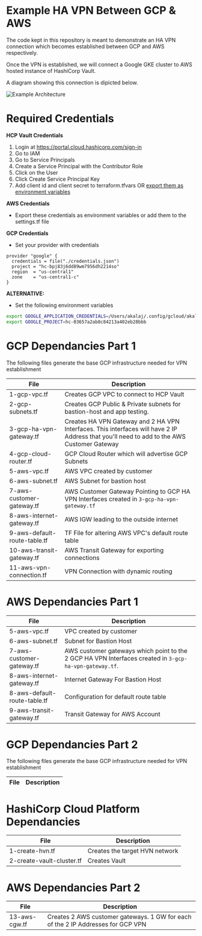 # Example HA VPN Between GCP & AWS

The code kept in this repository is meant to demonstrate an HA VPN connection which becomes established between GCP and AWS respectively.

Once the VPN is established, we will connect a Google GKE cluster to AWS hosted instance of HashiCorp Vault.

A diagram showing this connection is dipicted below.

![Example Architecture](https://cloud.google.com/static/architecture/images/build-ha-vpn-connections-google-cloud-aws.svg)

# Required Credentials


**HCP Vault Credentials**

1. Login at https://portal.cloud.hashicorp.com/sign-in
2. Go to IAM
3. Go to Service Principals
4. Create a Service Principal with the Contributor Role
5. Click on the User
6. Click Create Service Principal Key
7. Add client id and client secret to terraform.tfvars OR [export them as environment variables](https://registry.terraform.io/providers/hashicorp/hcp/latest/docs/guides/auth#two-options-to-configure-the-provider)


**AWS Credentials**
- Export these credentials as environment variables or add them to the settings.tf file

**GCP Credentials**
- Set your provider with credentials 

```golang
provider "google" {
  credentials = file("./credentials.json")
  project = "hc-bpj83j6dd89wm7956dh2214so"
  region  = "us-central1"
  zone    = "us-central1-c"
}
```

<b>ALTERNATIVE:</b>

- Set the following environment variables

```bash
export GOOGLE_APPLICATION_CREDENTIALS=/Users/akalaj/.config/gcloud/akalaj-dev.json
export GOOGLE_PROJECT=hc-03657a2ab8c84213a402eb28bbb
```

# GCP Dependancies Part 1

The following files generate the base GCP infrastructure needed for VPN establishment

| File | Description |
| - | - |
| 1-gcp-vpc.tf | Creates GCP VPC to connect to HCP Vault |
| 2-gcp-subnets.tf | Creates GCP Public & Private subnets for bastion-host and app testing. |
| 3-gcp-ha-vpn-gateway.tf | Creates HA VPN Gateway and 2 HA VPN Interfaces. This interfaces will have 2 IP Address that you'll need to add to the AWS Customer Gateway |
| 4-gcp-cloud-router.tf | GCP Cloud Router which will advertise GCP Subnets |
| 5-aws-vpc.tf | AWS VPC created by customer |
| 6-aws-subnet.tf | AWS Subnet for bastion host |
| 7-aws-customer-gateway.tf | AWS Customer Gateway Pointing to GCP HA VPN Interfaces created in `3-gcp-ha-vpn-gateway.tf` |
| 8-aws-internet-gateway.tf | AWS IGW leading to the outside internet |
| 9-aws-default-route-table.tf | TF File for altering AWS VPC's default route table
| 10-aws-transit-gateway.tf | AWS Transit Gateway for exporting connections
| 11-aws-vpn-connection.tf | VPN Connection with dynamic routing |


# AWS Dependancies Part 1

| File | Description |
| - | - |
| 5-aws-vpc.tf | VPC created by customer |
| 6-aws-subnet.tf | Subnet for Bastion Host |
| 7-aws-customer-gateway.tf | AWS customer gateways which point to the 2 GCP HA VPN Interfaces created in `3-gcp-ha-vpn-gateway.tf`. |
| 8-aws-internet-gateway.tf | Internet Gateway For Bastion Host |
| 8-aws-default-route-table.tf | Configuration for default route table |
| 9-aws-transit-gateway.tf | Transit Gateway for AWS Account

# GCP Dependancies Part 2

The following files generate the base GCP infrastructure needed for VPN establishment

| File | Description |
| - | - |

# HashiCorp Cloud Platform Dependancies

| File | Description |
| - | - |
| 1-create-hvn.tf | Creates the target HVN network |
| 2-create-vault-cluster.tf | Creates Vault |


# AWS Dependancies Part 2

| File | Description |
| - | - |
| 13-aws-cgw.tf | Creates 2 AWS customer gateways. 1 GW for each of the 2 IP Addresses for GCP VPN |